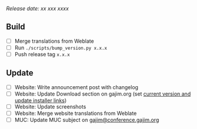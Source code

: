 *Release date: xx xxx xxxx*

## Build
* [ ] Merge translations from Weblate
* [ ] Run `./scripts/bump_version.py x.x.x`
* [ ] Push release tag `x.x.x`

## Update
* [ ] Website: Write announcement post with changelog
* [ ] Website: Update Download section on gajim.org (set [current version and update installer links](https://dev.gajim.org/gajim/website/blob/master/themes/beautifulhugo/data/Gajim.json))
* [ ] Website: Update screenshots
* [ ] Website: Merge website translations from Weblate
* [ ] MUC: Update MUC subject on gajim@conference.gajim.org
